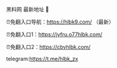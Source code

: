 黑料网 最新地址 👋

⏰免翻入口导航：https://hlbk9.com/ （最新）

⏰免翻入口1：https://jyfru.o77hlbk.com/

⏰免翻入口2：https://cbvhlbk.com/

telegram:https://t.me/hlbk_zx
